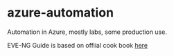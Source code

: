 # azure-automation
Automation in Azure, mostly labs, some production use.

EVE-NG Guide is based on offiial cook book [here](https://www.eve-ng.net/wp-content/uploads/2021/01/EVE-Comm-BOOK-1.11-2021.pdf)
